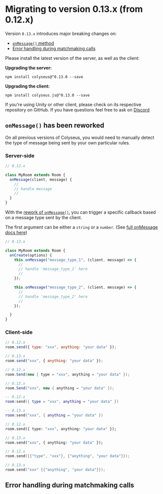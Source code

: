 # Migrating to version 0.13.x (from 0.12.x)

Version `0.13.x` introduces major breaking changes on:

- [`onMessage()` method](#onmessage-has-been-reworked)
- [Error handling during matchmaking calls](#error-handling-during-matchmaking-calls)

Please install the latest version of the server, as well as the client:

**Upgrading the server:**

```
npm install colyseus@^0.13.0 --save
```

**Upgrading the client:**

```
npm install colyseus.js@^0.13.0 --save
```

If you're using Unity or other client, please check on its respective repository on GitHub. If you have questions feel free to ask on [Discord](https://discord.gg/RY8rRS7)

## `onMessage()` has been reworked

On all previous versions of Colyseus, you would need to manually detect the type of message being sent by your own particular rules.

### Server-side

```typescript
// 0.12.x

class MyRoom extends Room {
  onMessage(client, message) {
    //
    // handle message
    //
  }
}
```

With the [rework of `onMessage()`](https://github.com/colyseus/colyseus/issues/315), you can trigger a specific callback based on a message type sent by the client.

The first argument can be either a `string` or a `number`. (See [full onMessage docs here](/server/room/#onmessage-type-callback))

```typescript
// 0.13.x

class MyRoom extends Room {
  onCreate(options) {
    this.onMessage("message_type_1", (client, message) => {
      //
      // handle 'message_type_1' here
      //
    });

    this.onMessage("message_type_2", (client, message) => {
      //
      // handle 'message_type_2' here
      //
    });

  }
}
```

### Client-side

```javascript fct_label="JavaScript"
// 0.12.x
room.send({ type: "xxx", anything: "your data" });

// 0.13.x
room.send("xxx", { anything: "your data" });
```

```csharp fct_label="C#"
// 0.12.x
room.Send(new { type = "xxx", anything = "your data" });

// 0.13.x
room.Send("xxx", new { anything = "your data" });
```

```lua fct_label="Lua"
-- 0.12.x
room:send({ type = "xxx", anything = "your data" })

-- 0.13.x
room:send("xxx", { anything = "your data" })
```

```haxe fct_label="Haxe"
// 0.12.x
room.send({ type: "xxx", anything: "your data" });

// 0.13.x
room.send("xxx", { anything: "your data" });
```

```cpp fct_label="C++"
// 0.12.x
room.send({{"type", "xxx"}, {"anything", "your data"}});

// 0.13.x
room.send("xxx" {{"anything", "your data"}});
```

## Error handling during matchmaking calls